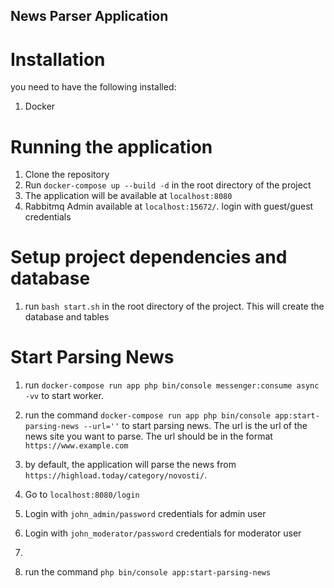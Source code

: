 ## News Parser Application

# Installation
you need to have the following installed:
1. Docker

# Running the application
1. Clone the repository
2. Run `docker-compose up --build -d` in the root directory of the project
3. The application will be available at `localhost:8080`
4. Rabbitmq Admin available at `localhost:15672/`. login with guest/guest credentials

# Setup project dependencies and database
1. run `bash start.sh` in the root directory of the project. This will create the database and tables

# Start Parsing News
1. run `docker-compose run app php bin/console messenger:consume async -vv` to start worker.
2. run the command `docker-compose run app php bin/console app:start-parsing-news --url=''` to start parsing news. The url is the url of the news site you want to parse. The url should be in the format `https://www.example.com`
3. by default, the application will parse the news from `https://highload.today/category/novosti/`.


1. Go to `localhost:8080/login`
2. Login with `john_admin/password` credentials for admin user
3. Login with `john_moderator/password` credentials for moderator user
4. 
5. run the command `php bin/console app:start-parsing-news`